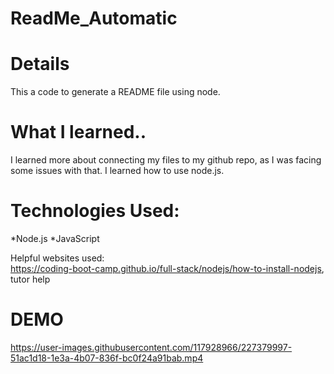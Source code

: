 # ReadMe_Automatic
# Details
This a code to generate a README file using node.

# What I learned..
I learned more about connecting my files to my github repo, as I was facing some issues with that.
I learned how to use node.js.

# Technologies Used:
*Node.js
*JavaScript

Helpful websites used:
<br>
https://coding-boot-camp.github.io/full-stack/nodejs/how-to-install-nodejs, tutor help

# DEMO


https://user-images.githubusercontent.com/117928966/227379997-51ac1d18-1e3a-4b07-836f-bc0f24a91bab.mp4

